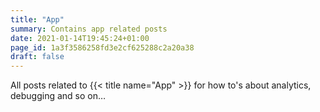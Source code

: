 ```yaml
---
title: "App"
summary: Contains app related posts
date: 2021-01-14T19:45:24+01:00
page_id: 1a3f3586258fd3e2cf625288c2a20a38
draft: false
---
```


All posts related to {{< title name="App" >}} for how to's about analytics, debugging and so on…
